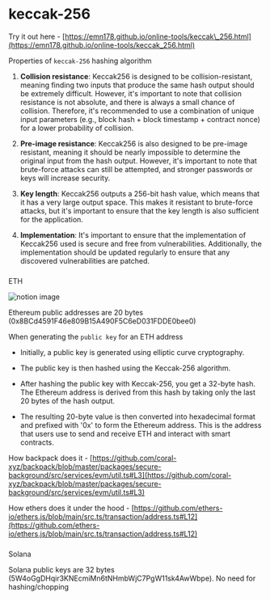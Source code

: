 # keccak-256

Try it out here - [https://emn178.github.io/online-tools/keccak\_256.html](https://emn178.github.io/online-tools/keccak_256.html)

Properties of `keccak-256` hashing algorithm

1.  **Collision resistance**: Keccak256 is designed to be collision-resistant, meaning finding two inputs that produce the same hash output should be extremely difficult. However, it's important to note that collision resistance is not absolute, and there is always a small chance of collision. Therefore, it's recommended to use a combination of unique input parameters (e.g., block hash + block timestamp + contract nonce) for a lower probability of collision.

2.  **Pre-image resistance**: Keccak256 is also designed to be pre-image resistant, meaning it should be nearly impossible to determine the original input from the hash output. However, it's important to note that brute-force attacks can still be attempted, and stronger passwords or keys will increase security.

3.  **Key length**: Keccak256 outputs a 256-bit hash value, which means that it has a very large output space. This makes it resistant to brute-force attacks, but it's important to ensure that the key length is also sufficient for the application.

4.  **Implementation**: It's important to ensure that the implementation of Keccak256 used is secure and free from vulnerabilities. Additionally, the implementation should be updated regularly to ensure that any discovered vulnerabilities are patched.

### 

[](#7c4c7a3c22634b9fb9a20034bbd667b3 "ETH")ETH

![notion image](https://www.notion.so/image/https%3A%2F%2Fprod-files-secure.s3.us-west-2.amazonaws.com%2F085e8ad8-528e-47d7-8922-a23dc4016453%2Fc38c3daf-6ed9-4024-834d-7dc39b8cbb7b%2FScreenshot_2024-08-16_at_7.05.42_PM.png?table=block&id=4ad78672-8a18-4c6e-9239-930e241b5af2&cache=v2)

Ethereum public addresses are 20 bytes (0x8BCd4591F46e809B15A490F5C6eD031FDDE0bee0)

When generating the `public key` for an ETH address

*   Initially, a public key is generated using elliptic curve cryptography.

*   The public key is then hashed using the Keccak-256 algorithm.

*   After hashing the public key with Keccak-256, you get a 32-byte hash. The Ethereum address is derived from this hash by taking only the last 20 bytes of the hash output.

*   The resulting 20-byte value is then converted into hexadecimal format and prefixed with '0x' to form the Ethereum address. This is the address that users use to send and receive ETH and interact with smart contracts.

How backpack does it - [https://github.com/coral-xyz/backpack/blob/master/packages/secure-background/src/services/evm/util.ts#L3](https://github.com/coral-xyz/backpack/blob/master/packages/secure-background/src/services/evm/util.ts#L3)

How ethers does it under the hood - [https://github.com/ethers-io/ethers.js/blob/main/src.ts/transaction/address.ts#L12](https://github.com/ethers-io/ethers.js/blob/main/src.ts/transaction/address.ts#L12)

### 

[](#2b34395899744836b22b0bc949d42987 "Solana")Solana

Solana public keys are 32 bytes (5W4oGgDHqir3KNEcmiMn6tNHmbWjC7PgW11sk4AwWbpe). No need for hashing/chopping